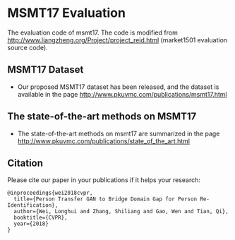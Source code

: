 # MSMT17 Evaluation
The evaluation code of msmt17. The code is modified from http://www.liangzheng.org/Project/project_reid.html (market1501 evaluation source code). 

## MSMT17 Dataset
- Our proposed MSMT17 dataset has been released, and the dataset is available in the page http://www.pkuvmc.com/publications/msmt17.html

## The state-of-the-art methods on MSMT17
- The state-of-the-art methods on msmt17 are summarized in the page http://www.pkuvmc.com/publications/state_of_the_art.html

## Citation
Please cite our paper in your publications if it helps your research:
```
@inproceedings{wei2018cvpr,
  title={Person Transfer GAN to Bridge Domain Gap for Person Re-Identification},
  author={Wei, Longhui and Zhang, Shiliang and Gao, Wen and Tian, Qi},
  booktitle={CVPR},
  year={2018}
}
```



